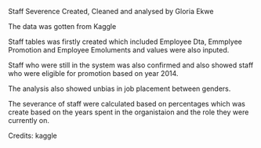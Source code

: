 Staff Severence
Created, Cleaned and analysed by Gloria Ekwe

The data was gotten from Kaggle

Staff tables was firstly created which included Employee Dta, Emmplyee Promotion and Employee Emoluments and values were also inputed.

Staff who were still in the system was also confirmed and also showed staff who were eligible for promotion based on year 2014.

The analysis also showed unbias  in job placement between genders.

The severance of staff were calculated based on percentages which was create based on the years spent in the organistaion and the role they were currently on.

Credits: kaggle

	
